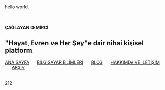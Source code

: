 <br><p3>hello world.</p3>
<html>
	<head>
		<title>Ana Sayfa</title>
		<link rel="stylesheet" type="text/css" href="../RMStyle.css">
		<link rel="icon" href="../coloricon.png">
		<link rel="stylesheet" href="../sunburst.css">
		<script src="../highlight.pack.js"></script><script>hljs.initHighlightingOnLoad();</script>
	</head>
	<br>
</html>
  

#### ÇAĞLAYAN DEMİRCİ
<p2>"Hayat, Evren ve Her Şey"e dair nihai kişisel platform.</p2>
---
[ANA SAYFA](https://caglayandemirci.github.io) &nbsp;&emsp;
[BİLGİSAYAR BİLİMLERİ](https://caglayandemirci.github.io/CS/MainPage)	&nbsp;&emsp;
<a class="currentLink" href="https://caglayandemirci.github.io/Blog/MainPage">BLOG<a>	&nbsp;&emsp;
[HAKKIMDA VE İLETİŞİM](https://caglayandemirci.github.io/about&contact)	&nbsp;&emsp;
[ARŞİV](https://caglayandemirci.github.io/archive)	&nbsp;&emsp;
<br><br><br>212
